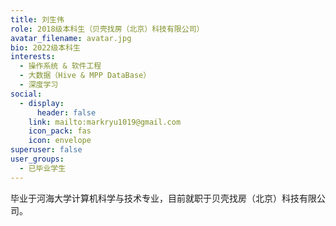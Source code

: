 ```yaml
---
title: 刘生伟
role: 2018级本科生（贝壳找房（北京）科技有限公司）
avatar_filename: avatar.jpg
bio: 2022级本科生
interests:
  - 操作系统 & 软件工程
  - 大数据（Hive & MPP DataBase）
  - 深度学习
social:
  - display:
      header: false
    link: mailto:markryu1019@gmail.com
    icon_pack: fas
    icon: envelope
superuser: false
user_groups:
  - 已毕业学生
---
```

毕业于河海大学计算机科学与技术专业，目前就职于贝壳找房（北京）科技有限公司。
